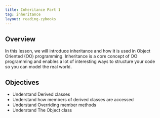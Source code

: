 ```yaml
---
title: Inheritance Part 1
tag: inheritance
layout: reading-zybooks
---
```


## Overview

In this lesson, we will introduce inheritance and how it is used in Object Oriented (OO)
programming. Inheritance is a core concept of OO programming and enables a lot of interesting ways
to structure your code so you can model the real world. 

## Objectives

- Understand Derived classes
- Understand how members of derived classes are accessed
- Understand Overriding member methods
- Understand The Object class